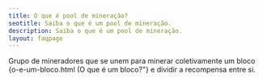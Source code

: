 ```yaml
---
title: O que é pool de mineração?
seotitle: Saiba o que é um pool de mineração.
description: Saiba o que é um pool de mineração.
layout: faqpage
---
```

Grupo de mineradores que se unem para minerar coletivamente um bloco {o-e-um-bloco.html (O que é um bloco?"} e dividir a recompensa entre si. 
